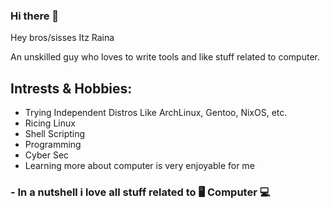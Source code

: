 ### Hi there 👋

Hey bros/sisses Itz Raina 

An unskilled guy who loves to write tools and like stuff related to computer.

## Intrests & Hobbies:

- Trying Independent Distros Like ArchLinux, Gentoo, NixOS, etc. 
- Ricing Linux
- Shell Scripting
- Programming
- Cyber Sec
- Learning more about computer is very enjoyable for me

### - In a nutshell i love all stuff related to 🖥️ Computer 💻

